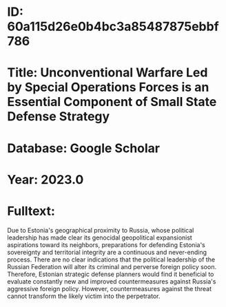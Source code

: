 # ID: 60a115d26e0b4bc3a85487875ebbf786
# Title: Unconventional Warfare Led by Special Operations Forces is an Essential Component of Small State Defense Strategy
# Database: Google Scholar
# Year: 2023.0
# Fulltext:
Due to Estonia's geographical proximity to Russia, whose political leadership has made clear its genocidal geopolitical expansionist aspirations toward its neighbors, preparations for defending Estonia's sovereignty and territorial integrity are a continuous and never-ending process.
There are no clear indications that the political leadership of the Russian Federation will alter its criminal and perverse foreign policy soon.
Therefore, Estonian strategic defense planners would find it beneficial to evaluate constantly new and improved countermeasures against Russia's aggressive foreign policy.
However, countermeasures against the threat cannot transform the likely victim into the perpetrator.
